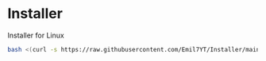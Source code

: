 # Installer
Installer for Linux
```bash
bash <(curl -s https://raw.githubusercontent.com/Emil7YT/Installer/main/install.sh)
```
